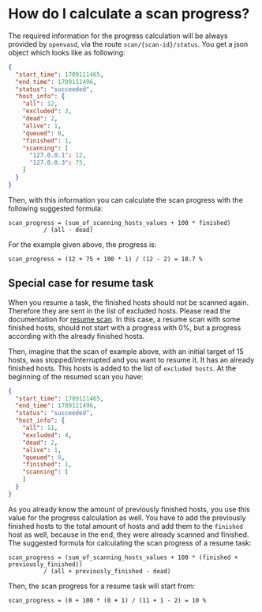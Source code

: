 # How do I calculate a scan progress?

The required information for the progress calculation will be always provided by `openvasd`, via the route `scan/{scan-id}/status`.
You get a json object which looks like as following:
```json
{
  "start_time": 1709111465,
  "end_time": 1709111496,
  "status": "succeeded",
  "host_info": {
    "all": 12,
    "excluded": 3,
    "dead": 2,
    "alive": 1,
    "queued": 0,
    "finished": 1,
    "scanning": [
      "127.0.0.1": 12,
      "127.0.0.3": 75,
    ]
  }
}
``` 

Then, with this information you can calculate the scan progress with the following suggested formula:

```
scan_progress = (sum_of_scanning_hosts_values + 100 * finished)
          / (all - dead)
```
For the example given above, the progress is:

```
scan_progress = (12 + 75 + 100 * 1) / (12 - 2) = 18.7 %
```

## Special case for resume task

When you resume a task, the finished hosts should not be scanned again. Therefore they are sent in the list of excluded hosts. Please read the documentation for [resume scan](resume-scan.md).
In this case, a resume scan with some finished hosts, should not start with a progress with 0%, but a progress according with the already finished hosts.

Then, imagine that the scan of example above, with an initial target of 15 hosts, was stopped/interrupted and you want to resume it. It has an already finished hosts. This hosts is added to the list of `excluded hosts`.
At the beginning of the resumed scan you have:

```json
{
  "start_time": 1709111465,
  "end_time": 1709111496,
  "status": "succeeded",
  "host_info": {
    "all": 11,
    "excluded": 4,
    "dead": 2,
    "alive": 1,
    "queued": 0,
    "finished": 1,
    "scanning": [
    ]
  }
}

``` 

As you already know the amount of previously finished hosts, you use this value for the progress calculation as well. You have to add the previously finished hosts to the total amount of hosts and add them to the `finished` host as well, because in the end, they were already scanned and finished.
The suggested formula for calculating the scan progress of a resume task:
```
scan_progress = (sum_of_scanning_hosts_values + 100 * (finished + previously_finished))
          / (all + previously_finished - dead)

```
Then, the scan progress for a resume task will start from:

```
scan_progress = (0 + 100 * (0 + 1) / (11 + 1 - 2) = 10 %
```
